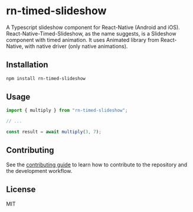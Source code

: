 # rn-timed-slideshow

A Typescript slideshow component for React-Native (Android and iOS). React-Native-Timed-Slideshow, as the name suggests, is a Slideshow component with timed animation. It uses Animated library from React-Native, with native driver (only native animations).

## Installation

```sh
npm install rn-timed-slideshow
```

## Usage

```js
import { multiply } from "rn-timed-slideshow";

// ...

const result = await multiply(3, 7);
```

## Contributing

See the [contributing guide](CONTRIBUTING.md) to learn how to contribute to the repository and the development workflow.

## License

MIT

